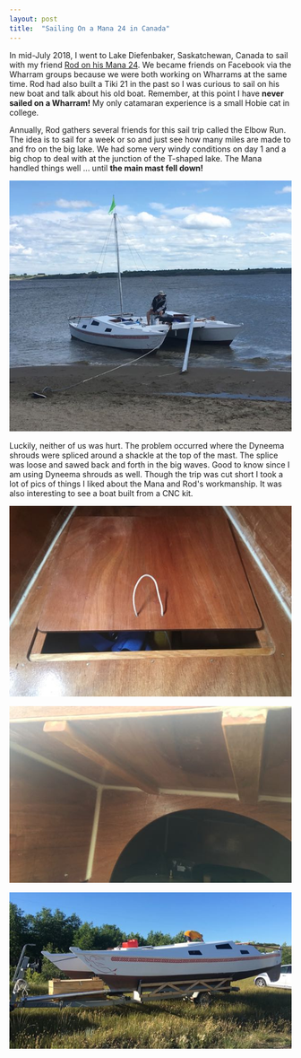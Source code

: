 ```yaml
---
layout: post
title:  "Sailing On a Mana 24 in Canada"
---
```


In mid-July 2018, I went to Lake Diefenbaker, Saskatchewan, Canada to sail with my friend [Rod on his Mana 24](https://villagerainbows.com). We became friends on Facebook via the Wharram groups because we were both working on Wharrams at the same time. Rod had also built a Tiki 21 in the past so I was curious to sail on his new boat and talk about his old boat. Remember, at this point I have **never sailed on a Wharram!** My only catamaran experience is a small Hobie cat in college.

Annually, Rod gathers several friends for this sail trip called the Elbow Run. The idea is to sail for a week or so and just see how many miles are made to and fro on the big lake. We had some very windy conditions on day 1 and a big chop to deal with at the junction of the T-shaped lake. The Mana handled things well ... until **the main mast fell down!**

![Mast Down!](/assets/images/canada-mast.jpg)

Luckily, neither of us was hurt. The problem occurred where the Dyneema shrouds were spliced around a shackle at the top of the mast. The splice was loose and sawed back and forth in the big waves. Good to know since I am using Dyneema shrouds as well. Though the trip was cut short I took a lot of pics of things I liked about the Mana and Rod's workmanship. It was also interesting to see a boat built from a CNC kit.

![CNC cut hatch](/assets/images/canada-sole.jpg)

![Cabin Ceiling](/assets/images/canada-cabin.jpg)

![Mana 24 on a trailer](/assets/images/canada-trailer.jpg)
